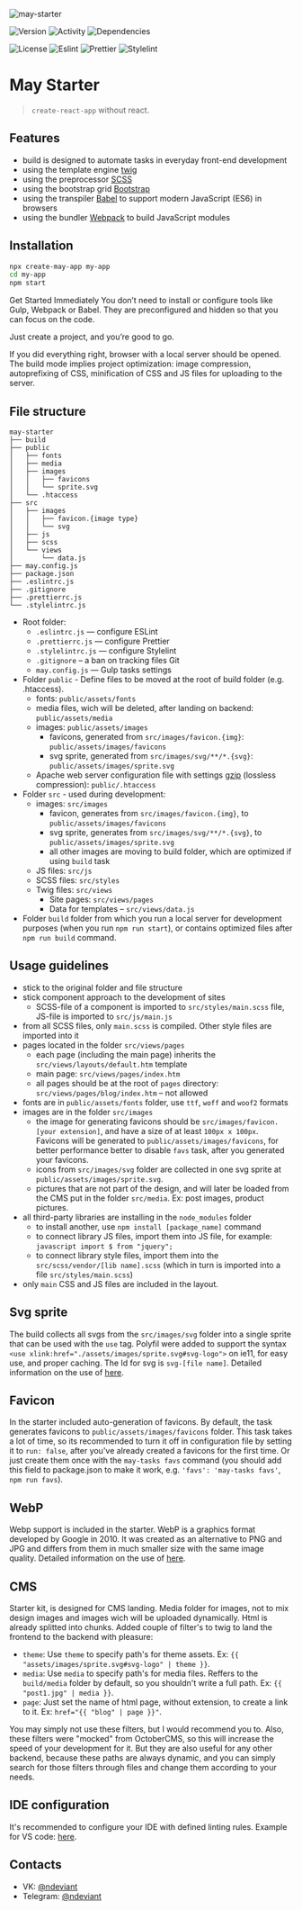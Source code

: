 ![may-starter](https://i.imgur.com/hr5WwqN.png)

![Version](https://img.shields.io/github/package-json/v/ndeviant/may?style=for-the-badge)
![Activity](https://img.shields.io/github/last-commit/ndeviant/may?style=for-the-badge)
![Dependencies](https://img.shields.io/david/ndeviant/may?path=packages%2Fmay-tasks&style=for-the-badge)

![License](https://img.shields.io/github/license/ndeviant/may?style=for-the-badge)
![Eslint](https://img.shields.io/github/package-json/dependency-version/ndeviant/may/dev/eslint?style=for-the-badge)
![Prettier](https://img.shields.io/github/package-json/dependency-version/ndeviant/may/dev/prettier?color=%232DD&style=for-the-badge)
![Stylelint](https://img.shields.io/github/package-json/dependency-version/ndeviant/may/dev/stylelint?color=%23D2D&style=for-the-badge)

# May Starter

> `create-react-app` without react.

## Features

- build is designed to automate tasks in everyday front-end development
- using the template engine [twig](https://twig.symfony.com/)
- using the preprocessor [SCSS](https://sass-lang.com/)
- using the bootstrap grid [Bootstrap](https://getbootstrap.com/)
- using the transpiler [Babel](https://babeljs.io/) to support modern JavaScript (ES6) in browsers
- using the bundler [Webpack](https://webpack.js.org/) to build JavaScript modules

## Installation

```sh
npx create-may-app my-app
cd my-app
npm start
```

Get Started Immediately
You don’t need to install or configure tools like Gulp, Webpack or Babel.
They are preconfigured and hidden so that you can focus on the code.

Just create a project, and you’re good to go.

If you did everything right, browser with a local server should be opened.
The build mode implies project optimization: image compression, autoprefixing of CSS, minification of CSS and JS files for uploading to the server.

## File structure

```
may-starter
├── build
├── public
│   ├── fonts
│   ├── media
│   ├── images
│   │   ├── favicons
│   │   └── sprite.svg
│   └── .htaccess
├── src
│   ├── images
│   │   ├── favicon.{image type}
│   │   └── svg
│   ├── js
│   ├── scss
│   └── views
│       └── data.js
├── may.config.js
├── package.json
├── .eslintrc.js
├── .gitignore
├── .prettierrc.js
└── .stylelintrc.js
```

- Root folder:
  - `.eslintrc.js` — configure ESLint
  - `.prettierrc.js` — configure Prettier
  - `.stylelintrc.js` — configure Stylelint
  - `.gitignore` – a ban on tracking files Git
  - `may.config.js` — Gulp tasks settings
- Folder `public` - Define files to be moved at the root of build folder (e.g. .htaccess).
  - fonts: `public/assets/fonts`
  - media files, wich will be deleted, after landing on backend: `public/assets/media`
  - images: `public/assets/images`
    - favicons, generated from `src/images/favicon.{img}`: `public/assets/images/favicons`
    - svg sprite, generated from `src/images/svg/**/*.{svg}`: `public/assets/images/sprite.svg`
  - Apache web server configuration file with settings [gzip](https://habr.com/ru/post/221849/) (lossless compression): `public/.htaccess`
- Folder `src` - used during development:
  - images: `src/images`
    - favicon, generates from `src/images/favicon.{img}`, to `public/assets/images/favicons`
    - svg sprite, generates from `src/images/svg/**/*.{svg}`, to `public/assets/images/sprite.svg`
    - all other images are moving to build folder, which are optimized if using `build` task
  - JS files: `src/js`
  - SCSS files: `src/styles`
  - Twig files: `src/views`
    - Site pages: `src/views/pages`
    - Data for templates – `src/views/data.js`
- Folder `build` folder from which you run a local server for development purposes (when you run `npm run start`), or contains optimized files after `npm run build` command.

## Usage guidelines

- stick to the original folder and file structure
- stick component approach to the development of sites
  - SCSS-file of a component is imported to `src/styles/main.scss` file, JS-file is imported to `src/js/main.js`
- from all SCSS files, only `main.scss` is compiled. Other style files are imported into it
- pages located in the folder `src/views/pages`
  - each page (including the main page) inherits the `src/views/layouts/default.htm` template
  - main page: `src/views/pages/index.htm`
  - all pages should be at the root of `pages` directory: `src/views/pages/blog/index.htm` – not allowed
- fonts are in `public/assets/fonts` folder, use `ttf`, `woff` and `woof2` formats
- images are in the folder `src/images`
  - the image for generating favicons should be `src/images/favicon.[your extension]`, and have a size of at least `100px x 100px`. Favicons will be generated to `public/assets/images/favicons`, for better performance better to disable `favs` task, after you generated your favicons.
  - icons from `src/images/svg` folder are collected in one svg sprite at `public/assets/images/sprite.svg`.
  - pictures that are not part of the design, and will later be loaded from the CMS put in the folder `src/media`. Ex: post images, product pictures.
- all third-party libraries are installing in the `node_modules` folder
  - to install another, use `npm install [package_name]` command
  - to connect library JS files, import them into JS file, for example: `javascript import $ from "jquery";`
  - to connect library style files, import them into the `src/scss/vendor/[lib name].scss` (which in turn is imported into a file `src/styles/main.scss`)
- only `main` CSS and JS files are included in the layout.

## Svg sprite

The build collects all svgs from the `src/images/svg` folder into a single sprite that can be used with the `use` tag. Polyfil were added to support the syntax `<use xlink:href="./assets/images/sprite.svg#svg-logo">` on ie11, for easy use, and proper caching. The Id for svg is `svg-[file name]`. Detailed information on the use of [here](https://css-tricks.com/svg-sprites-use-better-icon-fonts/).

## Favicon

In the starter included auto-generation of favicons. By default, the task generates favicons to `public/assets/images/favicons` folder. This task takes a lot of time, so its recommended to turn it off in configuration file by setting it to `run: false`, after you've already created a favicons for the first time. Or just create them once with the `may-tasks favs` command (you should add this field to package.json to make it work, e.g. `'favs': 'may-tasks favs'`, `npm run favs`).

## WebP 

Webp support is included in the starter. WebP is a graphics format developed by Google in 2010. It was created as an alternative to PNG and JPG and differs from them in much smaller size with the same image quality. Detailed information on the use of [here](https://vk.com/@vk_it-webp).

## CMS

Starter kit, is designed for CMS landing. Media folder for images, not to mix design images and images wich will be uploaded dynamically. Html is already splitted into chunks. Added couple of filter's to twig to land the frontend to the backend with pleasure:

- `theme`: Use `theme` to specify path's for theme assets. Ex: `{{ "assets/images/sprite.svg#svg-logo" | theme }}`.
- `media`: Use `media` to specify path's for media files. Reffers to the `build/media` folder by default, so you shouldn't write a full path. Ex: `{{ "post1.jpg" | media }}`.
- `page`: Just set the name of html page, without extension, to create a link to it. Ex: `href="{{ "blog" | page }}"`.

You may simply not use these filters, but I would recommend you to. Also, these filters were "mocked" from OctoberCMS, so this will increase the speed of your development for it. But they are also useful for any other backend, because these paths are always dynamic, and you can simply search for those filters through files and change them according to your needs.

## IDE configuration

It's recommended to configure your IDE with defined linting rules. Example for VS code: [here](https://www.freecodecamp.org/news/integrating-prettier-with-eslint-and-stylelint-99e74fede33f/).

## Contacts

- VK: [@ndeviant](https://vk.com/ndeviant)
- Telegram: [@ndeviant](https://t-do.ru/ndeviant)
